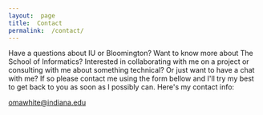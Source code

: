 ```yaml
---
layout:  page
title:  Contact
permalink:  /contact/
---
```


Have a questions about IU or Bloomington? Want to know more about The School of Informatics? Interested in collaborating with me on a project or consulting with me about something technical? Or just want to have a chat with me? If so please contact me using the form bellow and I'll try my best to get back to you as soon as I possibly can.
Here's my contact info:

omawhite@indiana.edu

